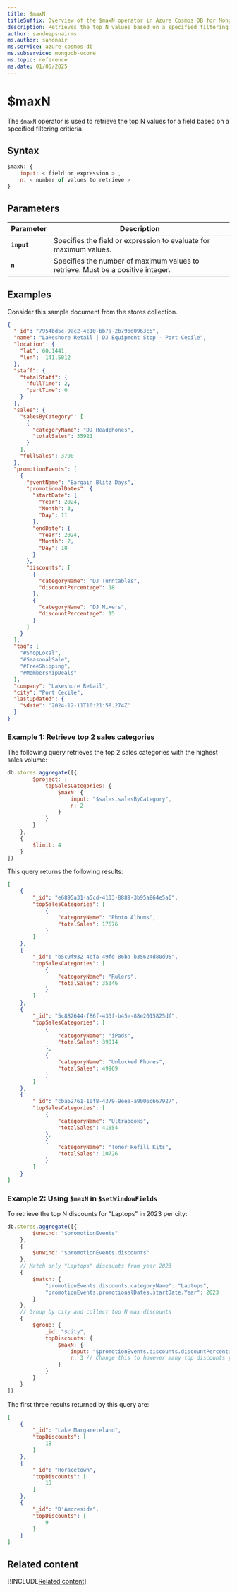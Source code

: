 ```yaml
---
title: $maxN
titleSuffix: Overview of the $maxN operator in Azure Cosmos DB for MongoDB (vCore)
description: Retrieves the top N values based on a specified filtering criteria
author: sandeepsnairms
ms.author: sandnair
ms.service: azure-cosmos-db
ms.subservice: mongodb-vcore
ms.topic: reference
ms.date: 01/05/2025
---
```


# $maxN

The `$maxN` operator is used to retrieve the top N values for a field based on a specified filtering critieria. 

## Syntax

```javascript
$maxN: {
    input: < field or expression > ,
    n: < number of values to retrieve >
}
```

## Parameters  
| Parameter | Description |
| --- | --- |
| **`input`** | Specifies the field or expression to evaluate for maximum values. |
| **`n`** | Specifies the number of maximum values to retrieve. Must be a positive integer. |

## Examples

Consider this sample document from the stores collection.

```json
{
  "_id": "7954bd5c-9ac2-4c10-bb7a-2b79bd0963c5",
  "name": "Lakeshore Retail | DJ Equipment Stop - Port Cecile",
  "location": {
    "lat": 60.1441,
    "lon": -141.5012
  },
  "staff": {
    "totalStaff": {
      "fullTime": 2,
      "partTime": 0
    }
  },
  "sales": {
    "salesByCategory": [
      {
        "categoryName": "DJ Headphones",
        "totalSales": 35921
      }
    ],
    "fullSales": 3700
  },
  "promotionEvents": [
    {
      "eventName": "Bargain Blitz Days",
      "promotionalDates": {
        "startDate": {
          "Year": 2024,
          "Month": 3,
          "Day": 11
        },
        "endDate": {
          "Year": 2024,
          "Month": 2,
          "Day": 18
        }
      },
      "discounts": [
        {
          "categoryName": "DJ Turntables",
          "discountPercentage": 18
        },
        {
          "categoryName": "DJ Mixers",
          "discountPercentage": 15
        }
      ]
    }
  ],
  "tag": [
    "#ShopLocal",
    "#SeasonalSale",
    "#FreeShipping",
    "#MembershipDeals"
  ],
  "company": "Lakeshore Retail",
  "city": "Port Cecile",
  "lastUpdated": {
    "$date": "2024-12-11T10:21:58.274Z"
  }
}
```


### Example 1: Retrieve top 2 sales categories

The following query retrieves the top 2 sales categories with the highest sales volume:

```javascript
db.stores.aggregate([{
        $project: {
            topSalesCategories: {
                $maxN: {
                    input: "$sales.salesByCategory",
                    n: 2
                }
            }
        }
    },
    {
        $limit: 4
    }
])
```

This query returns the following results:

```json
[
    {
        "_id": "e6895a31-a5cd-4103-8889-3b95a864e5a6",
        "topSalesCategories": [
            {
                "categoryName": "Photo Albums",
                "totalSales": 17676
            }
        ]
    },
    {
        "_id": "b5c9f932-4efa-49fd-86ba-b35624d80d95",
        "topSalesCategories": [
            {
                "categoryName": "Rulers",
                "totalSales": 35346
            }
        ]
    },
    {
        "_id": "5c882644-f86f-433f-b45e-88e2015825df",
        "topSalesCategories": [
            {
                "categoryName": "iPads",
                "totalSales": 39014
            },
            {
                "categoryName": "Unlocked Phones",
                "totalSales": 49969
            }
        ]
    },
    {
        "_id": "cba62761-10f8-4379-9eea-a9006c667927",
        "topSalesCategories": [
            {
                "categoryName": "Ultrabooks",
                "totalSales": 41654
            },
            {
                "categoryName": "Toner Refill Kits",
                "totalSales": 10726
            }
        ]
    }
]
```

### Example 2: Using `$maxN` in `$setWindowFields`

To retrieve the top N discounts for "Laptops" in 2023 per city:

```javascript
db.stores.aggregate([{
        $unwind: "$promotionEvents"
    },
    {
        $unwind: "$promotionEvents.discounts"
    },
    // Match only "Laptops" discounts from year 2023
    {
        $match: {
            "promotionEvents.discounts.categoryName": "Laptops",
            "promotionEvents.promotionalDates.startDate.Year": 2023
        }
    },
    // Group by city and collect top N max discounts
    {
        $group: {
            _id: "$city",
            topDiscounts: {
                $maxN: {
                    input: "$promotionEvents.discounts.discountPercentage",
                    n: 3 // Change this to however many top discounts you want
                }
            }
        }
    }
])
```

The first three results returned by this query are:

```json
[
    {
        "_id": "Lake Margareteland",
        "topDiscounts": [
            18
        ]
    },
    {
        "_id": "Horacetown",
        "topDiscounts": [
            13
        ]
    },
    {
        "_id": "D'Amoreside",
        "topDiscounts": [
            9
        ]
    }
]
```

## Related content
[!INCLUDE[Related content](../includes/related-content.md)]
